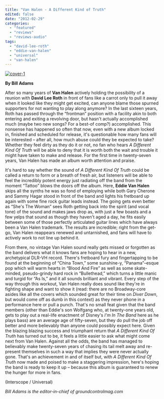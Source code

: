 ```yaml
---
title: "Van Halen - A Different Kind of Truth"
edited: false
date: "2012-02-29"
categories:
  - "featured"
  - "reviews"
  - "reviews-audio"
tags:
  - "david-lee-roth"
  - "eddie-van-halen"
  - "universal"
  - "van-halen"
---
```


[![](http://www.hellbound.ca/wp-content/uploads/2012/02/cover-1-590x590.jpg "cover-1")](http://www.hellbound.ca/wp-content/uploads/2012/02/cover-1.jpg)

**By Bill Adams**

After so many years of **Van Halen** actively holding the possibility of a reunion with **David Lee Roth** in front of fans like a carrot only to pull it away when it looked like they might get excited, can anyone blame those spurned supporters for not wanting to play along anymore? In the last sixteen years, Roth has passed through the “frontman” position with a facility akin to both entering and exiting a revolving door, but hasn't actually accomplished much (maybe two new songs? For a best-of comp?) accomplished. This nonsense has happened so often that now, even with a new album locked in, finished and scheduled for release, it's questionable how many fans will be interested – after all, how much abuse could they be expected to take? Whether they feel dirty as they do it or not, no fan who hears _A Different Kind Of Truth_ will be able to deny that it is worth both the wait and trouble it might have taken to make and release. For the first time in twenty-seven years, Van Halen has made an album worth attention and praise.

It's hard to say whether the sound of _A Different Kind Of Truth_ could be called a return to form or a breath of fresh air, but listeners will be able to feel the incredibly potent energy just radiating off the band from the moment “Tattoo” blows the doors off the album. Here, **Eddie Van Halen** skips all the synths he was so fond of employing while both Gary Cherone and Sammy Hagar stood in front of the band and lights his fretboard up again with some fine rock guitar leads instead. The going gets even better as “She's The Woman” sees Roth getting back into the spirit (and vocal tone) of the sound and makes jaws drop as, with just a few boasts and a few yelps that sound as though they haven't aged a day, he fits easily between some of those perfectly articulated guitar lines which have always been a Van Halen trademark. The results are incredible; right from the get-go, Van Halen reappears renewed and untarnished, and fans will have to actively work to not line up behind it.

From there, no vintage Van Halen sound really gets missed or forgotten as the band delivers what it knows fans are hoping to hear in a new, archetypical DLR-VH record. There's fretboard fury and fingertapping to be found at the beginning of “China Town,” some sunshine-y, “Panama”–esque pop which will warm hearts in “Blood And Fire” as well as some skate-minded, pseudo-grindy hard rock in “Bullethead,” which turns a little manic and turgid for “As Is,” and it all sounds brilliant and vibrant. Every step of the way through this workout, Van Halen really does sound like they're in fighting shape and want to show it (read: there are no Broadway-core asides like all the covers which sounded great for their time on _Diver Down_, but would come off as dumb in this context) as they never phone in a performance here or pull a punch. That's no small feat given that the band members (other than Eddie's son Wolfgang who, at twenty-one years old, gets to play out a real-life enactment of Disney's _I'm In The Band_ here as he plays bass) are an average age of fifty-seven, but they do pull the job off better and more believably than anyone could possibly expect here. Given the blazing blazing success and triumphant return that _A Different Kind Of Truth_ has turned out to be, it feels a little easier to ask what might come next from Van Halen. Against all the odds, the band has managed to believably make twenty-seven years of chasing its tail melt away and re-present themselves in such a way that implies they were never actually gone. That's an achievement in and of itself but, with _A Different Kind Of Truth_ now made and poised to make a staggering impression, here's hoping the band is ready to keep it up – because this album is guaranteed to renew the hunger for more in fans.

(Interscope / Universal)

_Bill Adams is the editor-in-chief of groundcontrolmag.com_
